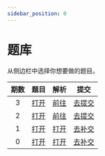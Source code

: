 ```yaml
---
sidebar_position: 0
---
```


# 题库

从侧边栏中选择你想要做的题目。

期数 | 题目 | 解析 | 提交
:-: | :-: | :-: | :-:
3 | [打开](./problemset/3) | [前往](https://woruan.work/2025/04/06/卧软杯第3期解析/) | [去提交](https://gxwtf.cn/issue/view?issueId=130)
2 | [打开](./problemset/2) | [前往](https://woruan.work/2025/04/05/卧软杯第2期解析/) | [去提交](https://gxwtf.cn/issue/view?issueId=129)
1 | [打开](./problemset/1) | [打开](./solution/1) | [去补交](https://gxwtf.cn/issue/view?issueId=128)
0 | [打开](./problemset/0) | [打开](./solution/0) | [去补交](https://gxwtf.cn/issue/view?issueId=127)